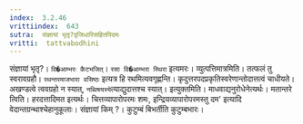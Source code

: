 ```yaml
---
index:  3.2.46
vrittiindex:  643
sutra:  संज्ञायां भृतृ?वृजिधारिसहितपिदमः
vritti:  tattvabodhini 
---
```


संज्ञायां भृतृ?। `वि�आम्भरः कैटभजित्`। `रसा वि�आम्भरा स्थिरा` इत्यमरः। व्युत्पत्तिमात्रमिति। तत्फलं तु स्वरावग्रहौ। `रथन्तरमाजभारा वसिष्ठः` इत्यत्र हि रथमित्यवगृह्णन्ति। कृदुत्तरपदप्रकृतिस्वरेणान्तोदात्तत्वं चाधीयते। अखण्डत्वे त्ववग्रहो न स्यात्, `नब्विषयस्ये`त्याद्युदात्तश्च स्यात्। इत्युक्तमिति। माधवाद्यनुरोधेनेत्यर्थः। मतान्तरे त्विति। हरदत्तादिमत इत्यर्थः। चित्तव्यापारोपरमः शमः, इन्द्रियव्यापारोपरमस्तु दम' इत्यादि वेदान्तग्रन्थाश्चेहानुकूलाः। संज्ञायां किम् ?। कुटुम्बं बिभर्तीति कुटुम्बभारः। 

